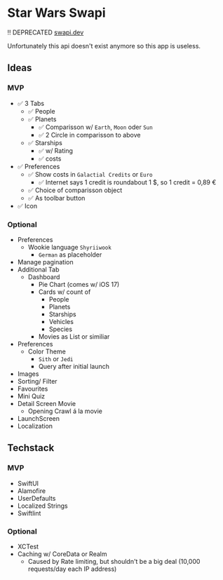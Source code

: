 #  Star Wars Swapi

‼️ DEPRECATED [swapi.dev](https://swapi.dev/documentation#root)

Unfortunately this api doesn't exist anymore so this app is useless.

## Ideas

### MVP

- ✅ 3 Tabs
    - ✅ People
    - ✅ Planets
        - ✅ Comparisson w/ `Earth`, `Moon` oder `Sun`
        - ✅ 2 Circle in comparisson to above
    - ✅ Starships
        - ✅ w/ Rating
        - ✅ costs
- ✅ Preferences
    - ✅ Show costs in `Galactial Credits` or `Euro`
        - ✅ Internet says 1 credit is roundabout 1 $, so 1 credit = 0,89 €
    - ✅ Choice of comparisson object
    - ✅ As toolbar button
- ✅ Icon

### Optional

- Preferences
    - Wookie language `Shyriiwook`
        - `German` as placeholder
- Manage pagination
- Additional Tab
    - Dashboard
        - Pie Chart (comes w/ iOS 17)
        - Cards w/ count of
            - People
            - Planets
            - Starships
            - Vehicles
            - Species
        - Movies as List or similiar
- Preferences
    - Color Theme
        - `Sith` or `Jedi`
        - Query after initial launch
- Images
- Sorting/ Filter
- Favourites
- Mini Quiz
- Detail Screen Movie
    - Opening Crawl á la movie
- LaunchScreen
- Localization

## Techstack

### MVP

- SwiftUI
- Alamofire
- UserDefaults
- Localized Strings
- Swiftlint

### Optional
- XCTest
- Caching w/ CoreData or Realm
    - Caused by Rate limiting, but shouldn't be a big deal (10,000 requests/day each IP address)
